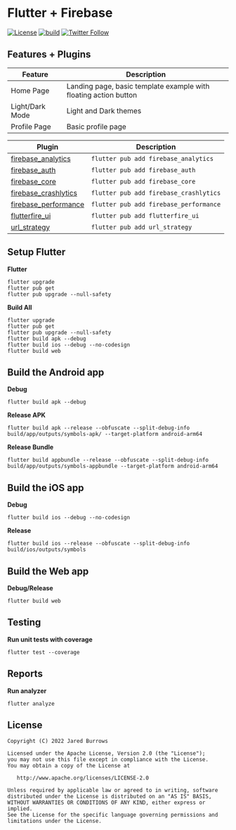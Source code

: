 # Flutter + Firebase

[![License](https://img.shields.io/badge/License-Apache%202.0-blue.svg)](http://www.apache.org/licenses/LICENSE-2.0)
[![build](https://github.com/jaredsburrows/flutter-app-firebase/actions/workflows/build.yml/badge.svg?branch=main)](https://github.com/jaredsburrows/flutter-app-firebase/actions/workflows/build.yml)
[![Twitter Follow](https://img.shields.io/twitter/follow/jaredsburrows.svg?style=social)](https://twitter.com/jaredsburrows)

## Features + Plugins

| Feature | Description |
| -- | ------------- |
| Home Page | Landing page, basic template example with floating action button |
| Light/Dark Mode | Light and Dark themes |
| Profile Page | Basic profile page |

| Plugin | Description |
| -- | ------------- |
| [firebase_analytics](https://pub.dev/packages/firebase_analytics) | `flutter pub add firebase_analytics` |
| [firebase_auth](https://pub.dev/packages/firebase_auth) | `flutter pub add firebase_auth` |
| [firebase_core](https://pub.dev/packages/firebase_core) | `flutter pub add firebase_core` |
| [firebase_crashlytics](https://pub.dev/packages/firebase_crashlytics) | `flutter pub add firebase_crashlytics` |
| [firebase_performance](https://pub.dev/packages/firebase_performance) | `flutter pub add firebase_performance` |
| [flutterfire_ui](https://pub.dev/packages/flutterfire_ui) | `flutter pub add flutterfire_ui` |
| [url_strategy](https://pub.dev/packages/url_strategy) | `flutter pub add url_strategy` |

## Setup Flutter

**Flutter**

```shell
flutter upgrade
flutter pub get
flutter pub upgrade --null-safety
```

**Build All**

```shell
flutter upgrade
flutter pub get
flutter pub upgrade --null-safety
flutter build apk --debug
flutter build ios --debug --no-codesign
flutter build web
```

## Build the Android app

**Debug**

```shell
flutter build apk --debug
```

**Release APK**

```shell
flutter build apk --release --obfuscate --split-debug-info build/app/outputs/symbols-apk/ --target-platform android-arm64
```

**Release Bundle**

```shell
flutter build appbundle --release --obfuscate --split-debug-info build/app/outputs/symbols-appbundle --target-platform android-arm64
```

## Build the iOS app

**Debug**

```shell
flutter build ios --debug --no-codesign
```

**Release**

```shell
flutter build ios --release --obfuscate --split-debug-info build/ios/outputs/symbols
```

## Build the Web app

**Debug/Release**

```shell
flutter build web
```

## Testing

**Run unit tests with coverage**

```shell
flutter test --coverage
```

## Reports

**Run analyzer**

```shell
flutter analyze
```

## License

```
Copyright (C) 2022 Jared Burrows

Licensed under the Apache License, Version 2.0 (the "License");
you may not use this file except in compliance with the License.
You may obtain a copy of the License at

   http://www.apache.org/licenses/LICENSE-2.0

Unless required by applicable law or agreed to in writing, software
distributed under the License is distributed on an "AS IS" BASIS,
WITHOUT WARRANTIES OR CONDITIONS OF ANY KIND, either express or implied.
See the License for the specific language governing permissions and
limitations under the License.
```
